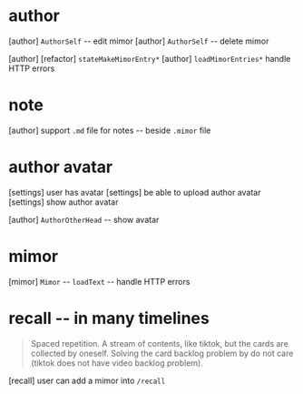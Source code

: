 # author

[author] `AuthorSelf` -- edit mimor
[author] `AuthorSelf` -- delete mimor

[author] [refactor] `stateMakeMimorEntry*`
[author] `loadMimorEntries*` handle HTTP errors

# note

[author] support `.md` file for notes -- beside `.mimor` file

# author avatar

[settings] user has avatar
[settings] be able to upload author avatar
[settings] show author avatar

[author] `AuthorOtherHead` -- show avatar

# mimor

[mimor] `Mimor` -- `loadText` -- handle HTTP errors

# recall -- in many timelines

> Spaced repetition. A stream of contents, like tiktok, but the cards
> are collected by oneself. Solving the card backlog problem by do not
> care (tiktok does not have video backlog problem).

[recall] user can add a mimor into `/recall`
